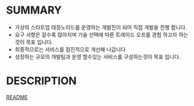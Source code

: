# SUMMARY
- 가상의 스타트업 태정노이드를 운영하는 개발진이 되어 직접 개발을 진행 합니다. 
- 요구 사항은 갈수록 많아지며 기술 선택에 따른 트레이드 오프를 경험 하고자 하는것이 목표 입니다. 
- 최종적으로는 서비스를 점진적으로 개선해 나갑니다 
- 성장하는 규모의 개발팀과 운영 할수있는 서비스를 구성하는것이 목표 입니다.

# DESCRIPTION
[README](https://www.notion.so/StartUp-Project-With-Monolith-to-MSA-1430a2c4ae1e8042ba7fc0637ddad6e1?pvs=4)
